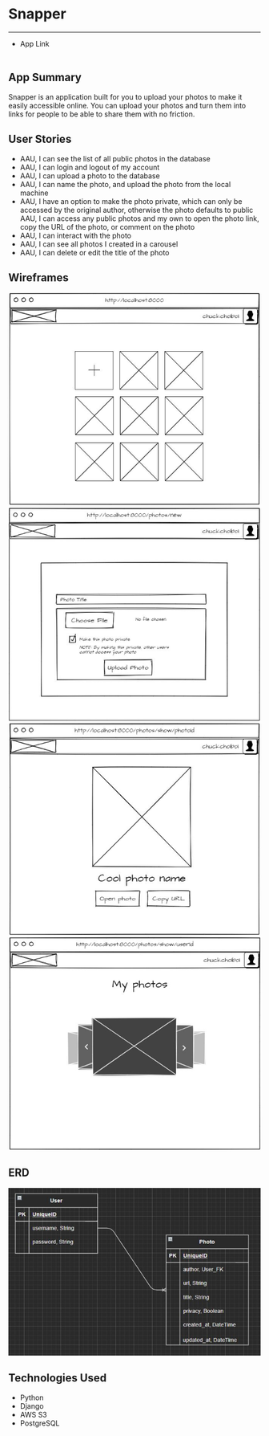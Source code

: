 # Snapper

---

- App Link
  <br>
  <br>

## App Summary

Snapper is an application built for you to upload your photos to make it easily accessible online. You can upload your photos and turn them into links for people to be able to share them with no friction.

## User Stories

- AAU, I can see the list of all public photos in the database
- AAU, I can login and logout of my account
- AAU, I can upload a photo to the database
- AAU, I can name the photo, and upload the photo from the local machine
- AAU, I have an option to make the photo private, which can only be accessed by the original author, otherwise the photo defaults to public
  AAU, I can access any public photos and my own to open the photo link, copy the URL of the photo, or comment on the photo
- AAU, I can interact with the photo
- AAU, I can see all photos I created in a carousel
- AAU, I can delete or edit the title of the photo

## Wireframes

![home](media\home.JPG)
![photo-create](media\photo-create.JPG)
![photo-show](media\photo-show.JPG)
![photo-show-userid](media\photo-show-userid.JPG)

## ERD

![erd](media\erd.JPG)

## Technologies Used

- Python
- Django
- AWS S3
- PostgreSQL
